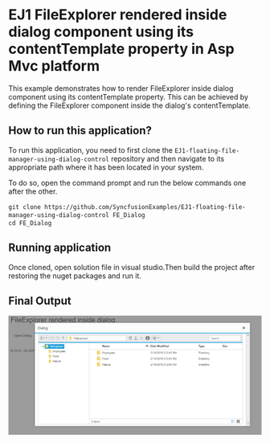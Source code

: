 # EJ1 FileExplorer rendered inside dialog component using its contentTemplate property in Asp Mvc platform

This example demonstrates how to render FileExplorer inside dialog component using its contentTemplate property. This can be achieved by defining the FileExplorer component inside the dialog's contentTemplate.

## How to run this application?

To run this application, you need to first clone the `EJ1-floating-file-manager-using-dialog-control` repository and then navigate to its appropriate path where it has been located in your system.

To do so, open the command prompt and run the below commands one after the other.

```
git clone https://github.com/SyncfusionExamples/EJ1-floating-file-manager-using-dialog-control FE_Dialog
cd FE_Dialog
```

## Running application

Once cloned, open solution file in visual studio.Then build the project after restoring the nuget packages and run it.

## Final Output

![FileExplorer rendered inside dialog component](FE_Dialog.png "FileExplorer inside dialog")